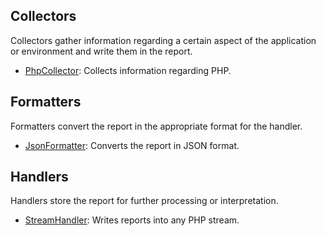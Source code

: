 ## Collectors

Collectors gather information regarding a certain aspect of the application or environment and write them in the report.

- [PhpCollector](../src/Swatch/Collector/PhpCollector.php): Collects information regarding PHP.

## Formatters

Formatters convert the report in the appropriate format for the handler.

- [JsonFormatter](../src/Swatch/Formatter/JsonFormatter.php): Converts the report in JSON format.

## Handlers

Handlers store the report for further processing or interpretation.

- [StreamHandler](../src/Swatch/Handler/StreamHandler.php): Writes reports into any PHP stream.